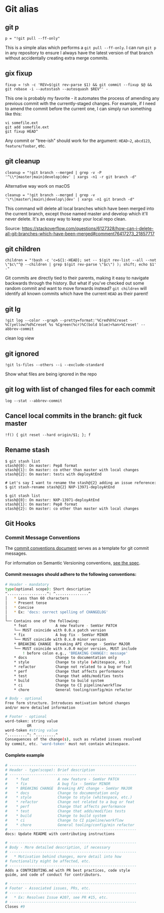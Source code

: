 # Git alias

## git p

```shell
p = "!git pull --ff-only"
```

This is a simple alias which performs a `git pull --ff-only`. I can run `git p` in any repository to ensure I always have the latest version of that branch without accidentally creating extra merge commits.

## gix fixup <commit>

```shell
fixup = !sh -c 'REV=$(git rev-parse $1) && git commit --fixup $@ && git rebase -i --autostash --autosquash $REV^' -
```

This one is probably my favorite - it automates the process of amending any previous commit with the currently-staged changes. For example, if I need to amend the commit before the current one, I can simply run something like this:

```shell
vi somefile.ext
git add somefile.ext
git fixup HEAD^
```

Any commit or "tree-ish" should work for the argument: `HEAD~2`, `abcd123`, `feature/foobar`, etc.

## git cleanup

```shell
cleanup = "!git branch --merged | grep -v -P '^\\*|master|main|develop|dev' | xargs -n1 -r git branch -d"
```

Alternative way work on macOS
```shell
cleanup = "!git branch --merged | grep -v '\*\|master\|main\|develop\|dev' | xargs -n1 git branch -d"
```

This command will delete all local branches which have been merged into the current branch, except those named master and develop which it'll never delete. It's an easy way to keep your local repo clean.

Source: https://stackoverflow.com/questions/6127328/how-can-i-delete-all-git-branches-which-have-been-merged#comment76417273_21857717

## git children

```shell
children = "!bash -c 'c=${1:-HEAD}; set -- $(git rev-list --all --not \"$c\"^@ --children | grep $(git rev-parse \"$c\") ); shift; echo $1' -"
```

Git commits are directly tied to their parents, making it easy to navigate backwards through the history. But what if you've checked out some random commit and want to move forwards instead? `git children` will identify all known commits which have the current `HEAD` as their parent!

## git lg

```shell
!git log --color --graph --pretty=format:'%Cred%h%Creset -%C(yellow)%d%Creset %s %Cgreen(%cr)%C(bold blue)<%an>%Creset' --abbrev-commit
```

clean log view

## git ignored

```shell
!git ls-files --others --i --exclude-standard
```

Show what files are being ignored in the repo

## git log with list of changed files for each commit

```shell
log --stat --abbrev-commit
```

## Cancel local commits in the branch: git fuck master

```shell
!f() { git reset --hard origin/$1; }; f
```

## Rename stash

```log
$ git stash list
stash@{0}: On master: Pep8 format
stash@{1}: On master: co other than master with local changes
stash@{2}: On master: tests with deployAtEnd

# Let's say I want to rename the stash@{2} adding an issue reference:
$ git stash-rename stash@{2} NXP-13971-deployAtEnd

$ git stash list
stash@{0}: On master: NXP-13971-deployAtEnd
stash@{1}: On master: Pep8 format
stash@{2}: On master: co other than master with local changes
```

## Git Hooks

### Commit Message Conventions

The [commit conventions document](./gitmessage) serves as a template for git commit messages.

For information on Semantic Versioning conventions, [see the spec](https://semver.org/#semantic-versioning-specification-semver).

#### Commit messages should adhere to the following conventions:

```sh
# Header - mandatory
type(optional scope): Short description
^..................^: ^...............^
│   * Less than 60 characters
│   * Present tense
│   * Concise
│   * Ex: 'docs: correct spelling of CHANGELOG'
│
└── Contains one of the following:
    * feat             A new feature - SemVar PATCH
    └── MUST coincide with 0.0.x patch version
    * fix              A bug fix - SemVar MINOR
    └── MUST coincide with 0.x.0 minor version
    * BREAKING CHANGE  Breaking API change - SemVar MAJOR
    └── MUST coincide with x.0.0 major version, MUST include
        ! before colon e.g., 'BREAKING CHANGE!: message'
    * docs             Change to documentation only
    * style            Change to style (whitespace, etc.)
    * refactor         Change not related to a bug or feat
    * perf             Change that affects performance
    * test             Change that adds/modifies tests
    * build            Change to build system
    * ci               Change to CI pipeline/workflow
    * chore            General tooling/config/min refactor

# Body - optional
Free form structure. Introduces motivation behind changes
and/or more detailed information

# Footer - optional
word-token: string value
          OR
word-token #string value
^.........^: ^.........^
Consequences of the change(s), such as related issues resolved
by commit, etc. 'word-token' must not contain whitespace.

```

#### Complete example
```sh
# ----------------------------------------------------------
# Header - type(scope): Brief description
# ----------------------------------------------------------
#    * feat             A new feature - SemVar PATCH
#    * fix              A bug fix - SemVar MINOR
#    * BREAKING CHANGE  Breaking API change - SemVar MAJOR
#    * docs             Change to documentation only
#    * style            Change to style (whitespace, etc.)
#    * refactor         Change not related to a bug or feat
#    * perf             Change that affects performance
#    * test             Change that adds/modifies tests
#    * build            Change to build system
#    * ci               Change to CI pipeline/workflow
#    * chore            General tooling/config/min refactor
# ----------------------------------------------------------
docs: Update README with contributing instructions

# ----------------------------------------------------------
# Body - More detailed description, if necessary
# ----------------------------------------------------------
#   * Motivation behind changes, more detail into how 
# functionality might be affected, etc.
# ----------------------------------------------------------
Adds a CONTRIBUTING.md with PR best practices, code style 
guide, and code of conduct for contributors.

# ----------------------------------------------------------
# Footer - Associated issues, PRs, etc.
# ----------------------------------------------------------
#   * Ex: Resolves Issue #207, see PR #15, etc.
# ----------------------------------------------------------
Closes #9
```
